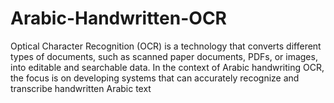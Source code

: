 # Arabic-Handwritten-OCR
Optical Character Recognition (OCR) is a technology that converts different types of  documents, such as scanned paper documents, PDFs, or images, into editable and searchable  data. In the context of Arabic handwriting OCR, the focus is on developing systems that can  accurately recognize and transcribe handwritten Arabic text
